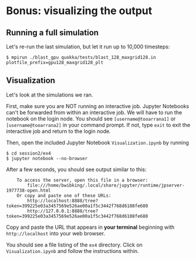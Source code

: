 # Bonus: visualizing the output

## Running a full simulation

Let's re-run the last simulation, but let it run up to 10,000 timesteps:
```
$ mpirun ./blast_gpu quokka/tests/blast_128_maxgrid128.in plotfile_prefix=gpu128_maxgrid128_plt
```

## Visualization

Let's look at the simulations we ran.

First, make sure you are NOT running an interactive job. Jupyter Notebooks can't be forwarded from within an interactive job. We will have to run the notebook on the login node. You should see `[username@tooarrana1]` or `[username@tooarrana2]` in your command prompt. If not, type `exit` to exit the interactive job and return to the login node.

Then, open the included Jupyter Notebook `Visualization.ipynb` by running

```
$ cd session2/ex4
$ jupyter notebook --no-browser
```

After a few seconds, you should see output similar to this:
```
    To access the server, open this file in a browser:
        file:///home/bwibking/.local/share/jupyter/runtime/jpserver-1977738-open.html
    Or copy and paste one of these URLs:
        http://localhost:8888/tree?token=399225e03a3457569e526ae00a1f5c3442f768d6108fe680
        http://127.0.0.1:8888/tree?token=399225e03a3457569e526ae00a1f5c3442f768d6108fe680
```

Copy and paste the URL that appears in **your terminal** beginning with `http://localhost` into your web browser.

You should see a file listing of the `ex4` directory. Click on `Visualization.ipynb` and follow the instructions within.
